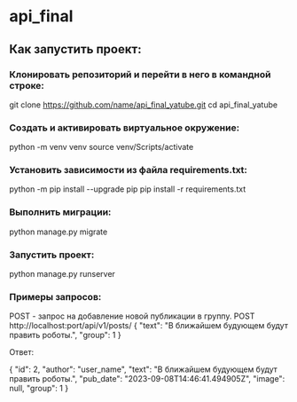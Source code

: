 # api_final
## Как запустить проект:

### Клонировать репозиторий и перейти в него в командной строке:
git clone https://github.com/name/api_final_yatube.git
cd api_final_yatube

### Cоздать и активировать виртуальное окружение:
python -m venv venv
source venv/Scripts/activate

### Установить зависимости из файла requirements.txt:
python -m pip install --upgrade pip
pip install -r requirements.txt

### Выполнить миграции:
python manage.py migrate

### Запустить проект:
python manage.py runserver

### Примеры запросов:
POST - запрос на добавление новой публикации в группу.
POST http://localhost:port/api/v1/posts/
  {
    "text": "В ближайшем будующем будут править роботы.",
    "group": 1
  }

Ответ:

{
    "id": 2,
    "author": "user_name",
    "text": "В ближайшем будующем будут править роботы.",
    "pub_date": "2023-09-08T14:46:41.494905Z",
    "image": null,
    "group": 1
}
